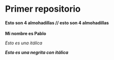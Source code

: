 # Primer repositorio

#### Esto son 4 almohadillas // esto son 4 almohadillas

**Mi nombre es Pablo**

*Esto es una itálica*

**_Esto es una negrita con itálica_**
